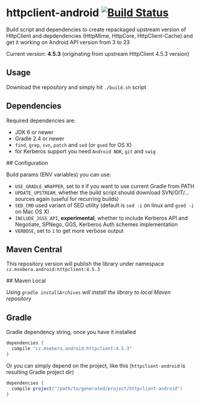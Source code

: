 # httpclient-android [![Build Status](https://travis-ci.org/smarek/httpclient-android.svg)](https://travis-ci.org/smarek/httpclient-android)

Build script and dependencies to create repackaged upstream version of HttpClient and depdendencies (HttpMime, HttpCore, HttpClient-Cache) and get it working on Android API version from 3 to 23

Current version: **4.5.3** (originating from upstream HttpClient 4.5.3 version)

## Usage

Download the repository and simply hit `./build.sh` script

## Dependencies

Required dependencies are:
  - JDK 6 or newer
  - Gradle 2.4 or newer
  - `find`, `grep`, `svn`, `patch` and `sed` (or `gsed` for OS X)
  - for Kerberos support you need `Android NDK`, `git` and `swig`

## Configuration

Build params (ENV variables) you can use:
  - `USE_GRADLE_WRAPPER`, set to `0` if you want to use current Gradle from PATH
  - `UPDATE_UPSTREAM`, whether the build script should download SVN/GIT/... sources again (useful for recurring builds)
  - `SED_CMD` used variant of SED utility (default is `sed -i` on linux and `gsed -i` on Mac OS X)
  - `INCLUDE_JGSS_API`, **experimental**, whether to include Kerberos API and Negotiate, SPNego, GGS, Kerberos Auth schemes implementation
  - `VERBOSE`, set to `1` to get more verbose output

## Maven Central

This repository version will publish the library under namespace `cz.msebera.android:httpclient:4.5.3`

## Maven Local

*Using `gradle installArchives` will install the library to local Maven repository*

## Gradle

Gradle dependency string, once you have it installed

```gradle
dependencies {
  compile "cz.msebera.android:httpclient:4.5.3"
}
```

Or you can simply depend on the project, like this (`httpclient-android` is resulting Gradle project dir)
```gradle
dependencies {
  compile project("/path/to/generated/project/httpclient-android")
}
```
